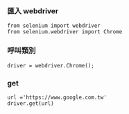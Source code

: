 

### 匯入 webdriver
```
from selenium import webdriver
from selenium.webdriver import Chrome
```

### 呼叫類別
```
driver = webdriver.Chrome();
```

### get
```
url ='https://www.google.com.tw'
driver.get(url)
```